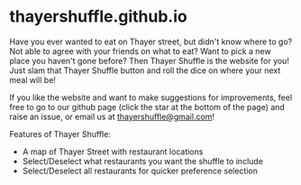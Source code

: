 # thayershuffle.github.io
Have you ever wanted to eat on Thayer street, but didn't know where to go? Not able to agree with your friends on what to eat? Want to pick a new place you haven't gone before? Then Thayer Shuffle is the website for you! Just slam that Thayer Shuffle button and roll the dice on where your next meal will be! 

If you like the website and want to make suggestions for improvements, feel free to go to our github page (click the star at the bottom of the page) and raise an issue, or email us at thayershuffle@gmail.com!

Features of Thayer Shuffle:
+ A map of Thayer Street with restaurant locations
+ Select/Deselect what restaurants you want the shuffle to include
+ Select/Deselect all restaurants for quicker preference selection